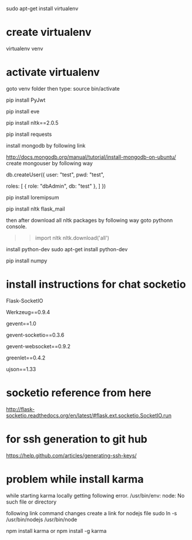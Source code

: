 sudo apt-get install virtualenv
 
create virtualenv
==================
virtualenv venv

activate virtualenv
==================
goto venv folder then type: source bin/activate

pip install PyJwt

pip install eve

pip install nltk==2.0.5

pip install requests

install mongodb by following link

http://docs.mongodb.org/manual/tutorial/install-mongodb-on-ubuntu/
create mongouser by following way

db.createUser({
 user: "test",
  pwd: "test",

  roles: [
    { role: "dbAdmin", db: "test" },
  ]
})

pip install loremipsum

pip install nltk flask_mail

then after download all nltk  packages by following way
goto pythonn console.

>> import nltk
>> nltk.download('all')

install python-dev
sudo apt-get install python-dev

pip install numpy

install instructions for chat socketio
=======================================
Flask-SocketIO

Werkzeug==0.9.4

gevent==1.0

gevent-socketio==0.3.6

gevent-websocket==0.9.2

greenlet==0.4.2

ujson==1.33


socketio reference from here
============================
http://flask-socketio.readthedocs.org/en/latest/#flask.ext.socketio.SocketIO.run

for ssh generation to git hub
=============================
https://help.github.com/articles/generating-ssh-keys/

problem while install karma
===================================
while starting karma locally getting following error.
/usr/bin/env: node: No such file or directory

following link command changes create a link for nodejs file
sudo ln -s /usr/bin/nodejs /usr/bin/node

npm install karma
or
npm install -g karma
